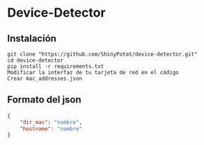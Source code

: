 # Device-Detector

## Instalación

```shell
git clone "https://github.com/ShinyPotat/device-detector.git"
cd device-detector
pip install -r requirements.txt
Modificar la interfaz de tu tarjeta de red en el código
Crear mac_addresses.json
```

## Formato del json

```json
{
    "dir_mac": "nombre",
    "hostname": "nombre"
}
```
